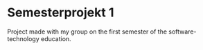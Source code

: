 # Semesterprojekt 1

Project made with my group on the first semester of the software-technology education.
